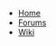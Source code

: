 * [Home](https://v.alt-mp.com)
* [Forums](https://v.alt-mp.com/forums)
* <a href="#" class="active">Wiki</a>
